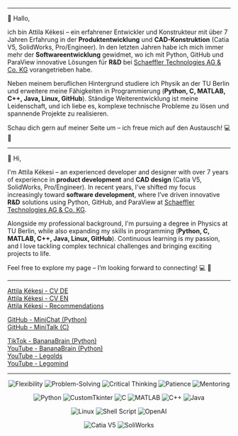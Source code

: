 
---
👋 Hallo,

ich bin Attila Kékesi – ein erfahrener Entwickler und Konstrukteur mit über 7 Jahren Erfahrung in der **Produktentwicklung** und **CAD-Konstruktion** (Catia V5, SolidWorks, Pro/Engineer). In den letzten Jahren habe ich mich immer mehr der **Softwareentwicklung** gewidmet, wo ich mit Python, GitHub und ParaView innovative Lösungen für **R&D** bei [Schaeffler Technologies AG & Co. KG](https://www.schaeffler.de/de/) vorangetrieben habe.

Neben meinem beruflichen Hintergrund studiere ich Physik an der TU Berlin und erweitere meine Fähigkeiten in Programmierung (**Python, C, MATLAB, C++, Java, Linux, GitHub**). Ständige Weiterentwicklung ist meine Leidenschaft, und ich liebe es, komplexe technische Probleme zu lösen und spannende Projekte zu realisieren.

Schau dich gern auf meiner Seite um – ich freue mich auf den Austausch! 💻 🚀

---
👋 Hi,

I'm Attila Kékesi – an experienced developer and designer with over 7 years of experience in **product development** and **CAD design** (Catia V5, SolidWorks, Pro/Engineer). In recent years, I’ve shifted my focus increasingly toward **software development**, where I’ve driven innovative **R&D** solutions using Python, GitHub, and ParaView at [Schaeffler Technologies AG & Co. KG](https://www.schaeffler.de/de/).

Alongside my professional background, I'm pursuing a degree in Physics at TU Berlin, while also expanding my skills in programming (**Python, C, MATLAB, C++, Java, Linux, GitHub**). Continuous learning is my passion, and I love tackling complex technical challenges and bringing exciting projects to life.

Feel free to explore my page – I’m looking forward to connecting! 💻 🚀

---
[Attila Kékesi - CV DE](https://github.com/akekesi/akekesi/blob/main/attila_kekesi_cv_de.pdf)  
[Attila Kékesi - CV EN](https://github.com/akekesi/akekesi/blob/main/attila_kekesi_cv_en.pdf)  
[Attila Kékesi - Recommendations](https://github.com/akekesi/akekesi/blob/main/attila_kekesi_recommendations.pdf)

[GitHub - MiniChat (Python)](https://github.com/akekesi/minichat)  
[GitHub - MiniTalk (C)](https://github.com/akekesi/minitalk)

[TikTok - BananaBrain (Python)](https://www.tiktok.com/@bananabrainhq?_t=8h7C9bUGPiK&_r=1&fbclid=IwAR0f25ARVCUq2GzSDxdVzbn693m9vZAz2Mu9QZtDt6kHaSDTWdIwWIzzY1s)  
[YouTube - BananaBrain (Python)](https://www.youtube.com/@BananaBrainHQ/shorts)  
[YouTube - Legolds](https://www.youtube.com/watch?v=Y66s1WhvMSI&list=PLgRD4Phr5Y-XT1UhKbF_F_0W7NlNutvxZ)  
[YouTube - Legomind](https://www.youtube.com/watch?v=g61y6o8w9KM&list=PLgRD4Phr5Y-XNZCLYAp_pjrH9JwWVzu3F)

---
<div align="center">

![Flexibility](https://img.shields.io/badge/Flexibility-✔-blue)
![Problem-Solving](https://img.shields.io/badge/Problem_Solving-✔-blue)
![Critical Thinking](https://img.shields.io/badge/Critical_Thinking-✔-blue)
![Patience](https://img.shields.io/badge/Patience-✔-blue)
![Mentoring](https://img.shields.io/badge/Mentoring-✔-blue)

![Python](https://img.shields.io/badge/Python-✔-blue)
![CustomTkinter](https://img.shields.io/badge/CustomTkinter-✔-blue)
![C](https://img.shields.io/badge/C-✔-blue)
![MATLAB](https://img.shields.io/badge/MATLAB-✔-blue)
![C++](https://img.shields.io/badge/C++-✔-blue)
![Java](https://img.shields.io/badge/Java-✔-blue)

![Linux](https://img.shields.io/badge/Linux-✔-blue)
![Shell Script](https://img.shields.io/badge/Shell_Script-✔-blue)
![OpenAI](https://img.shields.io/badge/OpenAI_API-✔-blue)

![Catia V5](https://img.shields.io/badge/Catia_V5-✔-blue)
![SoliWorks](https://img.shields.io/badge/SolidWorks-✔-blue)
</div>
